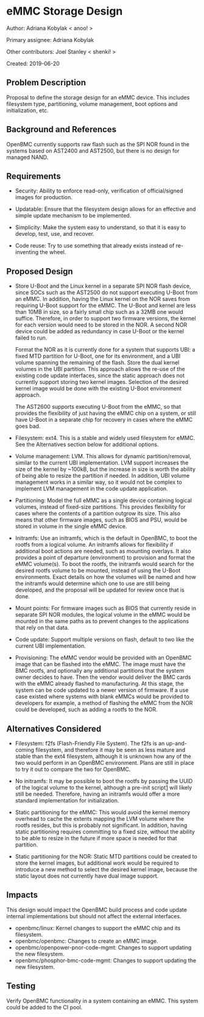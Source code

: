 # eMMC Storage Design

Author: Adriana Kobylak < anoo! >

Primary assignee: Adriana Kobylak

Other contributors: Joel Stanley < shenki! >

Created: 2019-06-20

## Problem Description
Proposal to define the storage design for an eMMC device. This includes
filesystem type, partitioning, volume management, boot options and
initialization, etc.

## Background and References
OpenBMC currently supports raw flash such as the SPI NOR found in the systems
based on AST2400 and AST2500, but there is no design for managed NAND.

## Requirements
- Security: Ability to enforce read-only, verification of official/signed
  images for production.

- Updatable: Ensure that the filesystem design allows for an effective and
  simple update mechanism to be implemented.

- Simplicity: Make the system easy to understand, so that it is easy to
  develop, test, use, and recover.

- Code reuse: Try to use something that already exists instead of re-inventing
  the wheel.

## Proposed Design
- Store U-Boot and the Linux kernel in a separate SPI NOR flash device, since
  SOCs such as the AST2500 do not support executing U-Boot from an eMMC. In
  addition, having the Linux kernel on the NOR saves from requiring U-Boot
  support for the eMMC. The U-Boot and kernel are less than 10MB in size, so a
  fairly small chip such as a 32MB one would suffice. Therefore, in order to
  support two firmware versions, the kernel for each version would need to be
  stored in the NOR. A second NOR device could be added as redundancy in case
  U-Boot or the kernel failed to run.

  Format the NOR as it is currently done for a system that supports UBI: a fixed
  MTD partition for U-Boot, one for its environment, and a UBI volume spanning
  the remaining of the flash. Store the dual kernel volumes in the UBI partition.
  This approach allows the re-use of the existing code update interfaces, since
  the static approach does not currently support storing two kernel images.
  Selection of the desired kernel image would be done with the existing U-Boot
  environment approach.

  The AST2600 supports executing U-Boot from the eMMC, so that provides the
  flexibility of just having the eMMC chip on a system, or still have U-Boot in
  a separate chip for recovery in cases where the eMMC goes bad.

- Filesystem: ext4. This is a stable and widely used filesystem for eMMC. See
  the Alternatives section below for additional options.

- Volume management: LVM. This allows for dynamic partition/removal, similar to
  the current UBI implementation. LVM support increases the size of the kernel
  by ~100kB, but the increase in size is worth the ability of being able to
  resize the partition if needed. In addition, UBI volume management works in a
  similar way, so it would not be complex to implement LVM management in the
  code update application.

- Partitioning: Model the full eMMC as a single device containing logical
  volumes, instead of fixed-size partitions. This provides flexibility for cases
  where the contents of a partition outgrow its size. This also means that other
  firmware images, such as BIOS and PSU, would be stored in volume in the single
  eMMC device.

- Initramfs: Use an initramfs, which is the default in OpenBMC, to boot the
  rootfs from a logical volume. An initramfs allows for flexibility if
  additional boot actions are needed, such as mounting overlays. It also
  provides a point of departure (environment) to provision and format the eMMC
  volume(s). To boot the rootfs, the initramfs would search for the desired
  rootfs volume to be mounted, instead of using the U-Boot environments. Exact
  details on how the volumes will be named and how the initramfs would determine
  which one to use are still being developed, and the proposal will be updated
  for review once that is done.

- Mount points: For firmware images such as BIOS that currently reside in
  separate SPI NOR modules, the logical volume in the eMMC would be mounted in
  the same paths as to prevent changes to the applications that rely on that
  data.

- Code update: Support multiple versions on flash, default to two like the
  current UBI implementation.

- Provisioning: The eMMC vendor would be provided with an OpenBMC image that can
  be flashed into the eMMC. The image must have the BMC rootfs, and optionally
  any additional partitions that the system owner decides to have. Then the
  vendor would deliver the BMC cards with the eMMC already flashed to
  manufacturing. At this stage, the system can be code updated to a newer
  version of firmware. If a use case existed where systems with blank eMMCs
  would be provided to developers for example, a method of flashing the eMMC
  from the NOR could be developed, such as adding a rootfs to the NOR.

## Alternatives Considered
- Filesystem: f2fs (Flash-Friendly File System). The f2fs is an up-and-coming
  filesystem, and therefore it may be seen as less mature and stable than the
  ext4 filesystem, although it is unknown how any of the two would perform in an
  OpenBMC environment. Plans are still in place to try it out to compare the two
  for OpenBMC.

- No initramfs: It may be possible to boot the rootfs by passing the UUID of the
  logical volume to the kernel, although a pre-init script[1] will likely still
  be needed. Therefore, having an initramfs would offer a more standard
  implementation for initialization.

- Static partitioning for the eMMC: This would avoid the kernel memory overhead
  to cache the extents mapping the LVM volume where the rootfs resides, but this
  is probably not significant. In addition, having static partitioning requires
  committing to a fixed size, without the ability to be able to resize in the
  future if more space is needed for that partition.

- Static partitioning for the NOR: Static MTD partitions could be created to
  store the kernel images, but additional work would be required to introduce a
  new method to select the desired kernel image, because the static layout does
  not currently have dual image support.

## Impacts
This design would impact the OpenBMC build process and code update
internal implementations but should not affect the external interfaces.

- openbmc/linux: Kernel changes to support the eMMC chip and its filesystem.
- openbmc/openbmc: Changes to create an eMMC image.
- openbmc/openpower-pnor-code-mgmt: Changes to support updating the new
  filesystem.
- openbmc/phosphor-bmc-code-mgmt: Changes to support updating the new
  filesystem.

## Testing
Verify OpenBMC functionality in a system containing an eMMC. This system could
be added to the CI pool.

[1]: https://github.com/openbmc/openbmc/blob/master/meta-phosphor/recipes-phosphor/preinit-mounts/preinit-mounts/init
